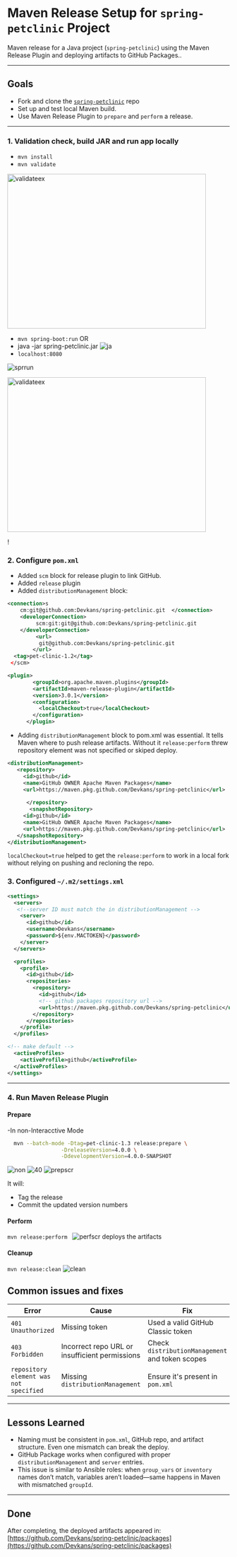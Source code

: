 # Maven Release Setup for `spring-petclinic` Project

Maven release for a Java project (`spring-petclinic`) using the Maven Release Plugin and deploying artifacts to GitHub Packages..

---

## Goals

- Fork and clone the [`spring-petclinic`](https://github.com/spring-projects/spring-petclinic) repo
- Set up and test local Maven build.
- Use Maven Release Plugin to `prepare` and `perform` a release.

---

### 1. Validation check, build JAR and run app locally 

- `mvn install`
- `mvn validate`

<img src="scr1.png" alt="validateex" width="450" height="350"/>

- `mvn spring-boot:run`
OR
- java -jar spring-petclinic.jar
![ja](jav.png)
- `localhost:8080`

![sprrun](scr3.png)

<img src="scr4.png" alt="validateex" width="450" height="350"/>

!


### 2. Configure `pom.xml`

- Added `scm` block for release plugin to link GitHub.
- Added `release` plugin 
- Added `distributionManagement` block:
```xml <scm>
<connection>s
    cm:git@github.com:Devkans/spring-petclinic.git  </connection>
    <developerConnection>
         scm:git:git@github.com:Devkans/spring-petclinic.git
    </developerConnection>
         <url>
          git@github.com:Devkans/spring-petclinic.git
        </url>
  <tag>pet-clinic-1.2</tag>
 </scm>
```

```xml
<plugin>
        <groupId>org.apache.maven.plugins</groupId>
        <artifactId>maven-release-plugin</artifactId>
        <version>3.0.1</version>
        <configuration>
          <localCheckout>true</localCheckout>
        </configuration>
      </plugin>
```
- 	Adding `distributionManagement` block to pom.xml was essential. It tells Maven where to push release artifacts. Without it `release:perform` threw repository element was not specified or skiped deploy.

```xml
<distributionManagement>
   <repository>
     <id>github</id>
     <name>GitHub OWNER Apache Maven Packages</name>
     <url>https://maven.pkg.github.com/Devkans/spring-petclinic</url>
  
      </repository>
       <snapshotRepository>
     <id>github</id>
     <name>GitHub OWNER Apache Maven Packages</name>
     <url>https://maven.pkg.github.com/Devkans/spring-petclinic</url>
   </snapshotRepository>
</distributionManagement>
```
`localCheckout=true`  helped to get the `release:perform` to work in a local fork without relying on pushing and recloning the repo.


### 3. Configured `~/.m2/settings.xml`

```xml
<settings>
  <servers>
   <!--server ID must match the in distributionManagement -->
    <server>
      <id>github</id>
      <username>Devkans</username>
      <password>${env.MACTOKEN}</password>
    </server>
  </servers>

  <profiles>
    <profile>
      <id>github</id>
      <repositories>
        <repository>
          <id>github</id>
          <!-- github packages repository url -->
          <url>https://maven.pkg.github.com/Devkans/spring-petclinic</url>
        </repository>
      </repositories>
    </profile>
  </profiles>

<!-- make default -->
  <activeProfiles>
    <activeProfile>github</activeProfile>
  </activeProfiles>
</settings>
```
---

### 4. Run Maven Release Plugin

#### Prepare
-In non-Interacctive Mode 
```bash
  mvn --batch-mode -Dtag=pet-clinic-1.3 release:prepare \
                 -DreleaseVersion=4.0.0 \
                 -DdevelopmentVersion=4.0.0-SNAPSHOT
```
![non](nonint.png)
![40](400.png)
![prepscr](scr5.png)

It will:
- Tag the release
- Commit the updated version numbers

#### Perform
`mvn release:perform `
![perfscr](scr6.png)
deploys the artifacts

#### Cleanup
`mvn release:clean`
![clean](clean.png)


## Common issues and fixes

| Error | Cause | Fix |
|-------|-------|-----|
| `401 Unauthorized` | Missing token | Used a valid GitHub Classic token |
| `403 Forbidden` | Incorrect repo URL or insufficient permissions | Check `distributionManagement` and token scopes |
| `repository element was not specified` | Missing `distributionManagement` | Ensure it's present in `pom.xml` |

---

## Lessons Learned

- Naming must be consistent in `pom.xml`, GitHub repo, and artifact structure. Even one mismatch can break the deploy.
- GitHub Package works  when configured with proper `distributionManagement` and `server` entries.
- This issue is similar to Ansible roles: when `group_vars` or `inventory` names don’t match, variables aren’t loaded—same happens in Maven with mismatched `groupId`.

---

## Done

After completing, the deployed artifacts appeared in:
[https://github.com/Devkans/spring-petclinic/packages](https://github.com/Devkans/spring-petclinic/packages)
